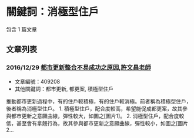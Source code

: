 # 關鍵詞：消極型住戶

包含 1 篇文章

## 文章列表

### 2016/12/29 [都市更新整合不易成功之原因,許文昌老師](../../articles/409208_%E9%83%BD%E5%B8%82%E6%9B%B4%E6%96%B0%E6%95%B4%E5%90%88%E4%B8%8D%E6%98%93%E6%88%90%E5%8A%9F%E4%B9%8B%E5%8E%9F%E5%9B%A0%2C%E8%A8%B1%E6%96%87%E6%98%8C%E8%80%81%E5%B8%AB.md)
- 文章編號：409208
- 其他關鍵詞：都市更新, 都更案, 積極型住戶

推動都市更新過程中，有的住戶較積極，有的住戶較消極。前者稱為積極型住戶，後者稱為消極型住戶。 1. 積極型住戶，配合度較高，希望能促成都更案，故其參與都市更新之意願曲線，彈性較大，如圖之[圖片1]。 2. 消極型住戶，配合度較低，甚至會有拿翹行為，故其參與都市更新之意願曲線，彈性較小，如圖之[圖片2...
